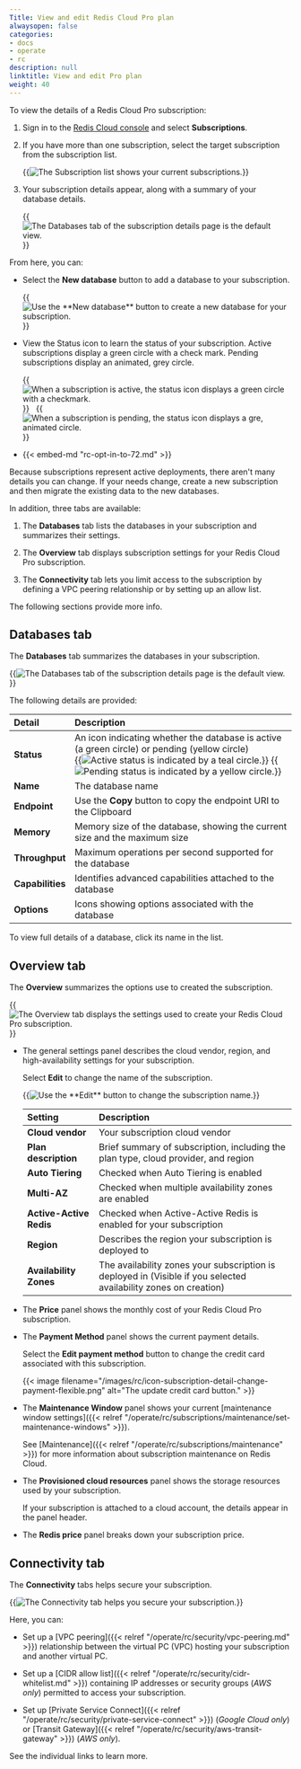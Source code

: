```yaml
---
Title: View and edit Redis Cloud Pro plan
alwaysopen: false
categories:
- docs
- operate
- rc
description: null
linktitle: View and edit Pro plan
weight: 40
---
```

To view the details of a Redis Cloud Pro subscription:

1.  Sign in to the [Redis Cloud console](https://app.redislabs.com/#) and select **Subscriptions**.

1.  If you have more than one subscription, select the target subscription from the subscription list.

    {{<image filename="images/rc/subscription-list-select.png" alt="The Subscription list shows your current subscriptions." >}}

1.  Your subscription details appear, along with a summary of your database details.

    {{<image filename="images/rc/subscription-flexible-databases-tab-pending.png" alt="The Databases tab of the subscription details page is the default view." >}}

From here, you can:

- Select the **New database** button to add a database to your subscription.

    {{<image filename="images/rc/button-database-new.png" alt="Use the **New database** button to create a new database for your subscription." >}}

- View the Status icon to learn the status of your subscription.  Active subscriptions display a green circle with a check mark. Pending subscriptions display an animated, grey circle.

    {{<image filename="images/rc/icon-database-status-active.png" alt="When a subscription is active, the status icon displays a green circle with a checkmark." class="inline" >}} &nbsp; {{<image filename="images/rc/icon-subscription-status-pending.png" alt="When a subscription is pending, the status icon displays a gre, animated circle." class="inline">}}

- {{< embed-md "rc-opt-in-to-72.md" >}}

Because subscriptions represent active deployments, there aren't many details you can change.  If your needs change, create a new subscription and then migrate the existing data to the new databases.

In addition, three tabs are available:

1.  The **Databases** tab lists the databases in your subscription and summarizes their settings.

2.  The **Overview** tab displays subscription settings for your Redis Cloud Pro subscription.

3.  The **Connectivity** tab lets you limit access to the subscription by defining a VPC peering relationship or by setting up an allow list.

The following sections provide more info.

## **Databases** tab

The **Databases** tab summarizes the databases in your subscription.  

{{<image filename="images/rc/subscription-flexible-databases-tab-pending.png" alt="The Databases tab of the subscription details page is the default view." >}}

The following details are provided:

| Detail | Description |
|:---------|:--------------|
| **Status** | An icon indicating whether the database is active (a green circle) or pending (yellow circle)<br/>{{<image filename="images/rc/icon-database-detail-status-active.png" alt="Active status is indicated by a teal circle." class="inline" >}}&nbsp;{{<image filename="images/rc/icon-database-detail-status-pending.png" alt="Pending status is indicated by a yellow circle." class="inline">}} |
| **Name** | The database name |
| **Endpoint** | Use the **Copy** button to copy the endpoint URI to the Clipboard |
| **Memory** | Memory size of the database, showing the current size and the maximum size |
| **Throughput** | Maximum operations per second supported for the database |
| **Capabilities** | Identifies advanced capabilities attached to the database |
| **Options** | Icons showing options associated with the database |

To view full details of a database, click its name in the list.

## **Overview** tab

The **Overview** summarizes the options use to created the subscription.

{{<image filename="images/rc/subscription-details-overview-flexible.png" alt="The Overview tab displays the settings used to create your Redis Cloud Pro subscription." >}}

- The general settings panel describes the cloud vendor, region, and high-availability settings for your subscription.

    Select **Edit** to change the name of the subscription.

    {{<image filename="images/rc/icon-edit-subscription-name.png" alt="Use the **Edit** button to change the subscription name." >}}


    | Setting | Description |
    |:---------|:--------------|
    | **Cloud vendor** | Your subscription cloud vendor |
    | **Plan description** | Brief summary of subscription, including the plan type, cloud provider, and region |
    | **Auto Tiering** | Checked when Auto Tiering is enabled |
    | **Multi-AZ** | Checked when multiple availability zones are enabled |
    | **Active-Active Redis** | Checked when Active-Active Redis is enabled for your subscription |
    | **Region** | Describes the region your subscription is deployed to |
    | **Availability Zones** | The availability zones your subscription is deployed in (Visible if you selected availability zones on creation) |


- The **Price** panel shows the monthly cost of your Redis Cloud Pro subscription.

- The **Payment Method** panel shows the current payment details.

    Select the **Edit payment method** button to change the credit card associated with this subscription.

    {{< image filename="/images/rc/icon-subscription-detail-change-payment-flexible.png" alt="The update credit card button." >}}

- The **Maintenance Window** panel shows your current [maintenance window settings]({{< relref "/operate/rc/subscriptions/maintenance/set-maintenance-windows" >}}).

    See [Maintenance]({{< relref "/operate/rc/subscriptions/maintenance" >}}) for more information about subscription maintenance on Redis Cloud.

- The **Provisioned cloud resources** panel shows the storage resources used by your subscription.

  If your subscription is attached to a cloud account, the details appear in the panel header.

- The **Redis price** panel breaks down your subscription price.

## **Connectivity** tab

The **Connectivity** tabs helps secure your subscription.  

{{<image filename="images/rc/subscription-details-connectivity-tab-flexible.png" alt="The Connectivity tab helps you secure your subscription." >}}

Here, you can:

- Set up a [VPC peering]({{< relref "/operate/rc/security/vpc-peering.md" >}}) relationship between the virtual PC (VPC) hosting your subscription and another virtual PC.

- Set up a [CIDR allow list]({{< relref "/operate/rc/security/cidr-whitelist.md" >}}) containing IP addresses or security groups (_AWS only_) permitted to access your subscription.

- Set up [Private Service Connect]({{< relref "/operate/rc/security/private-service-connect" >}}) (*Google Cloud only*) or [Transit Gateway]({{< relref "/operate/rc/security/aws-transit-gateway" >}}) (*AWS only*).

See the individual links to learn more.
